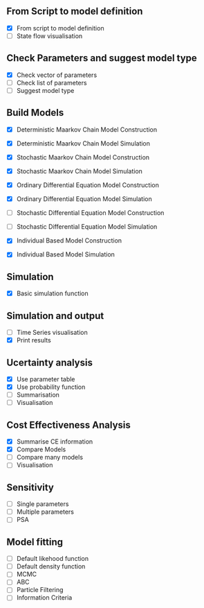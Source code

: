 

## From Script to model definition
- [x] From script to model definition
- [ ] State flow visualisation

## Check Parameters and suggest model type
- [x] Check vector of parameters
- [ ] Check list of parameters
- [ ] Suggest model type

## Build Models
- [x] Deterministic Maarkov Chain Model Construction
- [x] Deterministic Maarkov Chain Model Simulation

- [x] Stochastic Maarkov Chain Model Construction
- [x] Stochastic Maarkov Chain Model Simulation

- [x] Ordinary Differential Equation Model Construction
- [x] Ordinary Differential Equation Model Simulation

- [ ] Stochastic Differential Equation Model Construction
- [ ] Stochastic Differential Equation Model Simulation

- [x] Individual Based Model Construction
- [x] Individual Based Model Simulation

## Simulation 
- [x] Basic simulation function 

## Simulation and output
- [ ] Time Series visualisation
- [x] Print results 

## Ucertainty analysis
- [x] Use parameter table
- [x] Use probability function
- [ ] Summarisation
- [ ] Visualisation

## Cost Effectiveness Analysis
- [x] Summarise CE information
- [x] Compare Models
- [ ] Compare many models
- [ ] Visualisation 

## Sensitivity 
- [ ] Single parameters
- [ ] Multiple parameters
- [ ] PSA

## Model fitting
- [ ] Default likehood function
- [ ] Default density function
- [ ] MCMC
- [ ] ABC
- [ ] Particle Filtering
- [ ] Information Criteria
